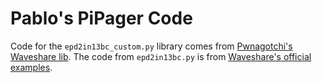 # Pablo's PiPager Code

Code for the `epd2in13bc_custom.py` library comes from [Pwnagotchi's Waveshare lib](https://github.com/evilsocket/pwnagotchi/blob/master/pwnagotchi/ui/hw/libs/waveshare/v213bc/epd2in13bc.py). The code from `epd2in13bc.py` is from [Waveshare's official examples](https://github.com/waveshare/e-Paper/blob/master/RaspberryPi_JetsonNano/python/lib/waveshare_epd/epd2in13bc.py).

